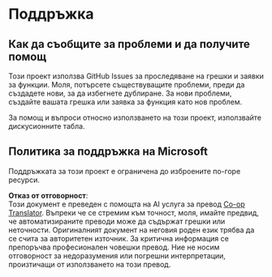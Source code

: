 <!--
CO_OP_TRANSLATOR_METADATA:
{
  "original_hash": "fdfc08baee91e402938a2b1f94fe0949",
  "translation_date": "2025-08-26T00:43:42+00:00",
  "source_file": "etc/SUPPORT.md",
  "language_code": "bg"
}
-->
# Поддръжка

## Как да съобщите за проблеми и да получите помощ  

Този проект използва GitHub Issues за проследяване на грешки и заявки за функции. Моля, потърсете съществуващите проблеми, преди да създадете нови, за да избегнете дублиране. За нови проблеми, създайте вашата грешка или заявка за функция като нов проблем.

За помощ и въпроси относно използването на този проект, използвайте дискусионните табла.

## Политика за поддръжка на Microsoft  

Поддръжката за този проект е ограничена до изброените по-горе ресурси.

**Отказ от отговорност**:  
Този документ е преведен с помощта на AI услуга за превод [Co-op Translator](https://github.com/Azure/co-op-translator). Въпреки че се стремим към точност, моля, имайте предвид, че автоматизираните преводи може да съдържат грешки или неточности. Оригиналният документ на неговия роден език трябва да се счита за авторитетен източник. За критична информация се препоръчва професионален човешки превод. Ние не носим отговорност за недоразумения или погрешни интерпретации, произтичащи от използването на този превод.